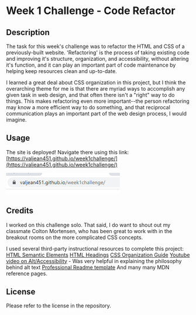 # Week 1 Challenge - Code Refactor

## Description

The task for this week's challenge was to refactor the HTML and CSS of a previously-built website. 'Refactoring' is the process of taking existing code and improving it's structure, organization, and accessibility, without altering it's function, and it can play an important part of code maintenance by helping keep resources clean and up-to-date.

I learned a great deal about CSS organization in this project, but I think the overarching theme for me is that there are myriad ways to accomplish any given task in web design, and that often there isn't a "right" way to do things. This makes refactoring even more important--the person refactoring may know a more efficient way to do something, and that reciprocal communication plays an important part of the web design process, I would imagine.

## Usage

The site is deployed! Navigate there using this link:
[https://valjean451.github.io/week1challenge/](https://valjean451.github.io/week1challenge/)

![screenshot of site URL](assets/images/url_screenshot.PNG)

## Credits

I worked on this challenge solo. That said, I do want to shout out my classmate Colton Mortensen, who has been great to work with in the breakout rooms on the more complicated CSS concepts. 

I used several third-party instructional resources to complete this project:
[HTML Semantic Elements](https://www.w3schools.com/html/html5_semantic_elements.asp)
[HTML Headings](https://www.w3schools.com/html/html_headings.asp)
[CSS Organization Guide](https://developer.mozilla.org/en-US/docs/Learn/CSS/Building_blocks/Organizing)
[Youtube video on Alt/Accessibility](https://www.youtube.com/watch?v=Ka1qNLalRxM) - Was very helpful in explaining the philosophy behind alt text
[Professional Readme template](https://coding-boot-camp.github.io/full-stack/github/professional-readme-guide)
And many many MDN reference pages.

## License

Please refer to the license in the repository.